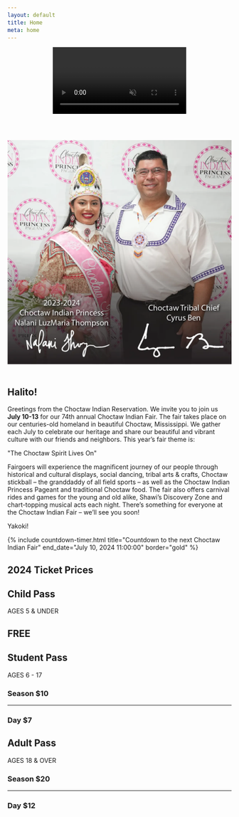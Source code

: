 ```yaml
---
layout: default
title: Home
meta: home
---
```


<header>
  <!-- This div is  intentionally blank. It creates the transparent black overlay over the video which you can modify in the CSS -->
  <div class="overlay"></div>
  <!-- The HTML5 video element that will create the background video on the header -->
  <video autoplay muted playsinline id="bgvid">
    <source src="" type="video/mp4">
  </video>

  <!-- <video playsinline="playsinline" autoplay="autoplay" muted="muted" loop="loop">
    <source src="/assets/img/CIFVideoWeb_1.mp4" type="video/mp4">
  </video> -->
  <!-- The header content -->
  <!-- <div class="container h-100 d-block d-sm-none">
    <div class="d-flex h-100 text-center align-items-center">
      <div class="w-100 text-white">
        <img src="/assets/img/logos/fairlogo.webp" alt="Choctaw Indian Fair Logo" class="img-fluid">
      </div>
    </div>
  </div> -->
</header>

<section class="diamond-bg">
  <div class="container">
    <div class="row align-items-center">
      <div class="col-xl">
        <img class="card-gold-border img-fluid" src="/assets/img/chiefprincess.webp" alt="Chief & Princess 2022"/>
      </div>
      <div class="col-xl">
        <br class="d-xl-none"/>
        <h1 class="display-1 mb-0 shadow-text">Halito!</h1>
        <p class="lead my-1 mb-3">
          Greetings from the Choctaw Indian Reservation. We invite you to join us <strong>July 10-13</strong> for our 74th annual Choctaw Indian Fair. The fair takes place on our centuries-old homeland in beautiful Choctaw, Mississippi. We gather each July to celebrate our heritage and share our beautiful and vibrant culture with our friends and neighbors. This year’s fair theme is:
        </p>
        <p class="h3 display-3 mb-0">"The Choctaw Spirit Lives On"</p>
        <p class="lead my-1 mb-3">
          Fairgoers will experience the magnificent journey of our people through historical and cultural displays, social dancing, tribal arts &amp; crafts, Choctaw stickball – the granddaddy of all field sports – as well as the Choctaw Indian Princess Pageant and traditional Choctaw food. The fair also offers carnival rides and games for the young and old alike, Shawi’s Discovery Zone and chart-topping musical acts each night. There’s something for everyone at the Choctaw Indian Fair – we’ll see you soon!
        </p>
        <p class="h3 display-3">Yakoki!</p>
      </div>
    </div>
  </div>
</section>

<section class="diamond-bg2">
  <div class="container">
    {% include countdown-timer.html title="Countdown to the next Choctaw Indian Fair" end_date="July 10, 2024 11:00:00" border="gold" %}
    <div class="mt-4">
      <h2 class="display-2 shadow-text">2024 Ticket Prices</h2>
      <div class="row row-cols-1 row-cols-lg-3 g-4">
        <div class="col">
          <div class="card h-100 bg-child border border-white border-3 rounded-lg">
            <div class="card-body">
              <h2 class="fw-bold shadow-text">Child Pass</h2>
              <div class="border border-white border-3 rounded-3 mx-auto p-2 m-4 h4">
                AGES 5 & UNDER
              </div>
              <h2 class="h1 fw-bold shadow-text">FREE</h2>
            </div>
          </div>
        </div>
        <div class="col">
          <div class="card h-100 bg-student border border-white border-3 rounded-lg">
            <div class="card-body">
              <h2 class="fw-bold shadow-text">Student Pass</h2>
              <div class="border border-white border-3 rounded-3 mx-auto p-2 m-4 h4">
                AGES 6 - 17
              </div>
              <h3 class="shadow-text">Season $10</h3>
              <hr class="border opacity-100 border-3 rounded-3">
              <h3 class="shadow-text">Day $7</h3>
            </div>
          </div>
        </div>
        <div class="col">
          <div class="card h-100 bg-adult border border-white border-3 rounded-lg">
            <div class="card-body">
              <h2 class="fw-bold shadow-text">Adult Pass</h2>
              <div class="border border-white border-3 rounded-3 mx-auto p-2 m-4 h4">
                AGES 18 & OVER
              </div>
              <h3 class="shadow-text">Season $20</h3>
              <hr class="border opacity-100 border-3 rounded-3">
              <h3 class="shadow-text">Day $12</h3>
            </div>
          </div>
        </div>
      </div>
    </div>
  </div>
</section>

<script lang="ts">
  let videos = [
    "../assets/vid/OpeningCeremonies.mp4",
    "../assets/vid/Princess.mp4",
    "../assets/vid/Stickball.mp4",
    "../assets/vid/Dancegrounds.mp4",
    "../assets/vid/RezRun.mp4",
    "../assets/vid/IronWarrior.mp4",
    "../assets/vid/Midway.mp4",
  ];
  let currentVideo = 0;

  function nextVideo() {
    currentVideo = (currentVideo + 1) % videos.length;
    document.getElementById("bgvid").src = videos[currentVideo];
  }

  // Add an event listener for the 'ended' event
  document.getElementById("bgvid").addEventListener('ended', nextVideo);

  // Set the initial video source
  document.getElementById("bgvid").src = videos[currentVideo];
</script>
